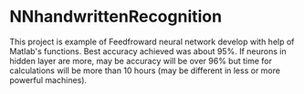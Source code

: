 # NNhandwrittenRecognition
This project is example of Feedfroward neural network develop with help of Matlab's functions. Best accuracy achieved was about 95%.
If neurons in hidden layer are more, may be accuracy will be over 96% but time for calculations will be more than 10 hours (may be different in less or more powerful machines). 
